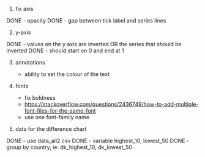 1. fix axis

DONE - opacity
DONE - gap between tick label and series lines

2. y-axis

DONE - values on the y axis are inverted OR the series that should be inverted
DONE - should start on 0 and end at 1

3. annotations

   - ability to set the colour of the text

4. fonts

   - fix boldness
   - https://stackoverflow.com/questions/2436749/how-to-add-multiple-font-files-for-the-same-font
   - use one font-family name

5. data for the difference chart

DONE - use data_all2.csv
DONE - variable highest_10, lowest_50
DONE - group by country, ie: dk_highest_10, dk_lowest_50
